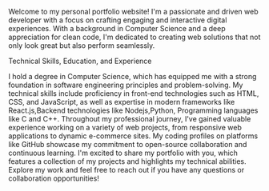 Welcome to my personal portfolio website! I'm a passionate and driven web developer with a focus on crafting engaging and interactive digital experiences. With a background in Computer Science and a deep appreciation for clean code, I'm dedicated to creating web solutions that not only look great but also perform seamlessly.

Technical Skills, Education, and Experience

I hold a degree in Computer Science, which has equipped me with a strong foundation in software engineering principles and problem-solving. My technical skills include proficiency in front-end technologies such as HTML, CSS, and JavaScript, as well as expertise in modern frameworks like React.js,Backend technologies like Nodejs,Python, Programming languages like C and C++. Throughout my professional journey, I've gained valuable experience working on a variety of web projects, from responsive web applications to dynamic e-commerce sites. My coding profiles on platforms like GitHub showcase my commitment to open-source collaboration and continuous learning. I'm excited to share my portfolio with you, which features a collection of my projects and highlights my technical abilities. Explore my work and feel free to reach out if you have any questions or collaboration opportunities!




